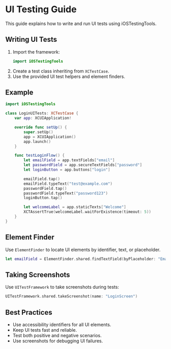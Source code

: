 # UI Testing Guide

This guide explains how to write and run UI tests using iOSTestingTools.

## Writing UI Tests

1. Import the framework:
   ```swift
   import iOSTestingTools
   ```
2. Create a test class inheriting from `XCTestCase`.
3. Use the provided UI test helpers and element finders.

## Example

```swift
import iOSTestingTools

class LoginUITests: XCTestCase {
    var app: XCUIApplication!

    override func setUp() {
        super.setUp()
        app = XCUIApplication()
        app.launch()
    }

    func testLoginFlow() {
        let emailField = app.textFields["email"]
        let passwordField = app.secureTextFields["password"]
        let loginButton = app.buttons["login"]

        emailField.tap()
        emailField.typeText("test@example.com")
        passwordField.tap()
        passwordField.typeText("password123")
        loginButton.tap()

        let welcomeLabel = app.staticTexts["Welcome"]
        XCTAssertTrue(welcomeLabel.waitForExistence(timeout: 5))
    }
}
```

## Element Finder

Use `ElementFinder` to locate UI elements by identifier, text, or placeholder.

```swift
let emailField = ElementFinder.shared.findTextField(byPlaceholder: "Email")
```

## Taking Screenshots

Use `UITestFramework` to take screenshots during tests:

```swift
UITestFramework.shared.takeScreenshot(name: "LoginScreen")
```

## Best Practices

- Use accessibility identifiers for all UI elements.
- Keep UI tests fast and reliable.
- Test both positive and negative scenarios.
- Use screenshots for debugging UI failures.